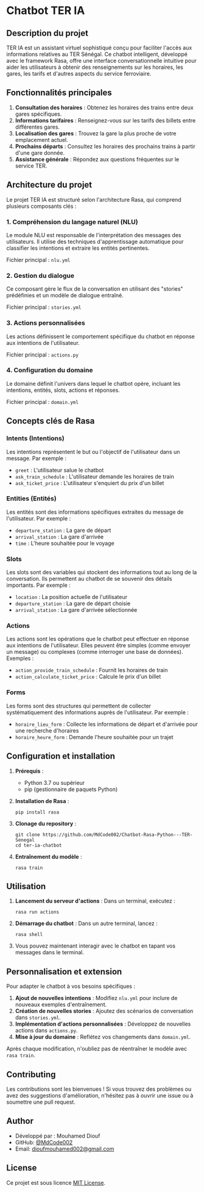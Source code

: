 # Chatbot TER IA

## Description du projet

TER IA est un assistant virtuel sophistiqué conçu pour faciliter l'accès aux informations relatives au TER Sénégal. Ce chatbot intelligent, développé avec le framework Rasa, offre une interface conversationnelle intuitive pour aider les utilisateurs à obtenir des renseignements sur les horaires, les gares, les tarifs et d'autres aspects du service ferroviaire.

## Fonctionnalités principales

1. **Consultation des horaires** : Obtenez les horaires des trains entre deux gares spécifiques.
2. **Informations tarifaires** : Renseignez-vous sur les tarifs des billets entre différentes gares.
3. **Localisation des gares** : Trouvez la gare la plus proche de votre emplacement actuel.
4. **Prochains départs** : Consultez les horaires des prochains trains à partir d'une gare donnée.
5. **Assistance générale** : Répondez aux questions fréquentes sur le service TER.

## Architecture du projet

Le projet TER IA est structuré selon l'architecture Rasa, qui comprend plusieurs composants clés :

### 1. Compréhension du langage naturel (NLU)

Le module NLU est responsable de l'interprétation des messages des utilisateurs. Il utilise des techniques d'apprentissage automatique pour classifier les intentions et extraire les entités pertinentes.

Fichier principal : `nlu.yml`

### 2. Gestion du dialogue

Ce composant gère le flux de la conversation en utilisant des "stories" prédéfinies et un modèle de dialogue entraîné.

Fichier principal : `stories.yml`

### 3. Actions personnalisées

Les actions définissent le comportement spécifique du chatbot en réponse aux intentions de l'utilisateur.

Fichier principal : `actions.py`

### 4. Configuration du domaine

Le domaine définit l'univers dans lequel le chatbot opère, incluant les intentions, entités, slots, actions et réponses.

Fichier principal : `domain.yml`

## Concepts clés de Rasa

### Intents (Intentions)

Les intentions représentent le but ou l'objectif de l'utilisateur dans un message. Par exemple :

- `greet` : L'utilisateur salue le chatbot
- `ask_train_schedule` : L'utilisateur demande les horaires de train
- `ask_ticket_price` : L'utilisateur s'enquiert du prix d'un billet

### Entities (Entités)

Les entités sont des informations spécifiques extraites du message de l'utilisateur. Par exemple :

- `departure_station` : La gare de départ
- `arrival_station` : La gare d'arrivée
- `time` : L'heure souhaitée pour le voyage

### Slots

Les slots sont des variables qui stockent des informations tout au long de la conversation. Ils permettent au chatbot de se souvenir des détails importants. Par exemple :

- `location` : La position actuelle de l'utilisateur
- `departure_station` : La gare de départ choisie
- `arrival_station` : La gare d'arrivée sélectionnée

### Actions

Les actions sont les opérations que le chatbot peut effectuer en réponse aux intentions de l'utilisateur. Elles peuvent être simples (comme envoyer un message) ou complexes (comme interroger une base de données). Exemples :

- `action_provide_train_schedule` : Fournit les horaires de train
- `action_calculate_ticket_price` : Calcule le prix d'un billet

### Forms

Les forms sont des structures qui permettent de collecter systématiquement des informations auprès de l'utilisateur. Par exemple :

- `horaire_lieu_form` : Collecte les informations de départ et d'arrivée pour une recherche d'horaires
- `horaire_heure_form` : Demande l'heure souhaitée pour un trajet

## Configuration et installation

1. **Prérequis** :

   - Python 3.7 ou supérieur
   - pip (gestionnaire de paquets Python)

2. **Installation de Rasa** :

   ```
   pip install rasa
   ```

3. **Clonage du repository** :

   ```
   git clone https://github.com/MdCode002/Chatbot-Rasa-Python---TER-Senegal
   cd ter-ia-chatbot
   ```
  

4. **Entraînement du modèle** :
   ```
   rasa train
   ```

## Utilisation

1. **Lancement du serveur d'actions** :
   Dans un terminal, exécutez :

   ```
   rasa run actions
   ```

2. **Démarrage du chatbot** :
   Dans un autre terminal, lancez :

   ```
   rasa shell
   ```

3. Vous pouvez maintenant interagir avec le chatbot en tapant vos messages dans le terminal.

## Personnalisation et extension

Pour adapter le chatbot à vos besoins spécifiques :

1. **Ajout de nouvelles intentions** : Modifiez `nlu.yml` pour inclure de nouveaux exemples d'entraînement.
2. **Création de nouvelles stories** : Ajoutez des scénarios de conversation dans `stories.yml`.
3. **Implémentation d'actions personnalisées** : Développez de nouvelles actions dans `actions.py`.
4. **Mise à jour du domaine** : Reflétez vos changements dans `domain.yml`.

Après chaque modification, n'oubliez pas de réentraîner le modèle avec `rasa train`.

## Contributing

Les contributions sont les bienvenues ! Si vous trouvez des problèmes ou avez des suggestions d'amélioration, n'hésitez pas à ouvrir une issue ou à soumettre une pull request.

## Author
- Développé par : Mouhamed Diouf
- GitHub: [@MdCode002](https://github.com/MdCode002)
- Email: dioufmouhamed002@gmail.com

## License

Ce projet est sous licence [MIT License](LICENSE).
